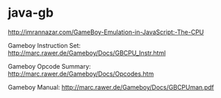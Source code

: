 # java-gb
http://imrannazar.com/GameBoy-Emulation-in-JavaScript:-The-CPU


Gameboy Instruction Set: http://marc.rawer.de/Gameboy/Docs/GBCPU_Instr.html

Gameboy Opcode Summary: http://marc.rawer.de/Gameboy/Docs/Opcodes.htm

Gameboy Manual: http://marc.rawer.de/Gameboy/Docs/GBCPUman.pdf
